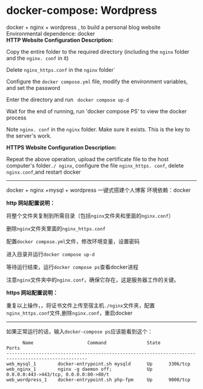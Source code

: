 # docker-compose: Wordpress

docker + nginx + wordpress , to build a personal blog website
<br>
Environmental dependence: docker
<br>
**HTTP Website Configuration Description:**

Copy the entire folder to the required directory (including the `nginx` folder and the `nginx. conf` in it) 

Delete `nginx_https.conf` in the `nginx` folder`

Configure the `docker compose.yml` file, modify the environment variables, and set the password

Enter the directory and run ` docker compose up-d`

Wait for the end of running, run 'docker compose PS' to view the docker process

Note `nginx. conf` in the `nginx` folder. Make sure it exists. This is the key to the server's work.



**HTTPS Website Configuration Description:**

Repeat the above operation, upload the certificate file to the host computer's folder`./ nginx`, configure the file `nginx_https. conf`, delete `nginx.conf`,and restart docker



***

docker + nginx +mysql + wordpress 一键式搭建个人博客
环境依赖：docker
<br>

**http 网站配置说明：**

将整个文件夹复制到所需目录（包括`nginx`文件夹和里面的`nginx.conf`）<br>

删除`nginx`文件夹里面的`nginx_https.conf`

配置`docker compose.yml`文件，修改环境变量，设置密码

进入目录并运行`docker compose up-d`

等待运行结束，运行`docker compose ps`查看docker进程

注意`nginx`文件夹中的`nginx.conf`，确保它存在，这是服务器工作的关键。



**https 网站配置说明：**

重复以上操作，，将证书文件上传至宿主机`./nginx`文件夹，配置`nginx_https.conf`文件,删除`nginx.conf`，重启docker

***

如果正常运行的话，输入`docker-compose ps`应该能看到这个：
```
      Name                    Command               State                    Ports                  
----------------------------------------------------------------------------------------------------
web_mysql_1        docker-entrypoint.sh mysqld      Up      3306/tcp                                
web_nginx_1        nginx -g daemon off;             Up      0.0.0.0:443->443/tcp, 0.0.0.0:80->80/t
web_wordpress_1    docker-entrypoint.sh php-fpm     Up      9000/tcp 
```

